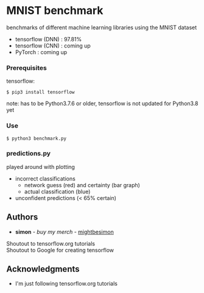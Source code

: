 # MNIST benchmark

benchmarks of different machine learning libraries using the MNIST dataset
- tensorflow (DNN) : 97.81%
- tensorflow (CNN) : coming up
- PyTorch          : coming up

### Prerequisites

tensorflow:
```
$ pip3 install tensorflow
```
note: has to be Python3.7.6 or older, tensorflow is not updated for Python3.8 yet

### Use

```
$ python3 benchmark.py
```

### predictions.py

played around with plotting
- incorrect classifications
  - network guess (red) and certainty (bar graph)
  - actual classification (blue)
- unconfident predictions (< 65% certain)


## Authors

- **simon** - *buy my merch* - [mightbesimon](https://github.com/mightbesimon)

Shoutout to tensorflow.org tutorials\
Shoutout to Google for creating tensorflow

## Acknowledgments

- I'm just following tensorflow.org tutorials
